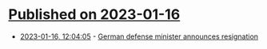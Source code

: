 # [Published on 2023-01-16](index.md)

* [2023-01-16, 12:04:05](https://news.ycombinator.com/item?id=34399787) - [German defense minister announces resignation](https://www.dw.com/en/german-defense-minister-announces-resignation/a-64401401)
